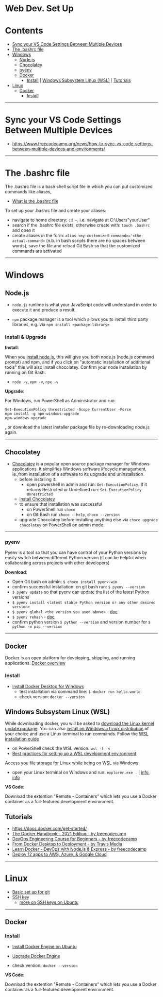 # Web Dev. Set Up

Contents
=======================

* [Sync your VS Code Settings Between Multiple Devices](#sync-your-vs-code-settings-between-multiple-devices)
* [The .bashrc file](#the-bashrc-file)
* [Windows](#windows)
    * [Node.js](#nodejs)
    * [Chocolatey](#chocolatey)
    * [pyenv](#pyenv)
    * [Docker](#docker-windows)
        * [Install](#install-docker-windows) | [Windows Subsystem Linux (WSL)](#windows-subsystem-linux-wsl) | [Tutorials](#tutorials)
* [Linux](#linux)
    * [Docker](#docker-linux)
        * [Install](#install-docker-linux)


-----

# Sync your VS Code Settings Between Multiple Devices

* https://www.freecodecamp.org/news/how-to-sync-vs-code-settings-between-multiple-devices-and-environments/

-----

# The .bashrc file

The .bashrc file is a bash shell script file in which you can put customized commands like aliases, 
* [What is the .bashrc file](https://unix.stackexchange.com/questions/129143/what-is-the-purpose-of-bashrc-and-how-does-it-work)

To set up your .bashrc file and create your aliases:
* navigate to home directory: `cd ~`, i.e. navigate at C:\Users\"yourUser"
* search if the .bashrc file exists, otherwise create with: `touch .bashrc` and open it
* create aliases in the form: `alias <my-customized-command>='<the-actual-command>` (n.b. in bash scripts there are no spaces between words), save the file and reload Git Bash so that the customized commands are activated

-----

# Windows

## Node.js

* `node.js` runtime is what your JavaScript code will understand in order to execute it and produce a result.

* `npm` package manager is a tool which allows you to install third party libraries, e.g. via `npm install <package-library>`

### Install & Upgrade

**Install**:

When you [install node.js](https://nodejs.org/en/download/), this will give you both node.js (node.js command prompt) and npm, and if you click on "automatic installation of additional tools" this will also install chocolatey. Confirm your node installation by running on Git Bash:
* `node -v`, `npm -v`, `npx -v`

**Upgrade**:

For Windows, run PowerShell as Administrator and run:

    Set-ExecutionPolicy Unrestricted -Scope CurrentUser -Force
    npm install -g npm-windows-upgrade
    npm-windows-upgrade

, or download the latest installer package file by re-downloading node.js again.

------

## Chocolatey

* [Chocolatey](https://chocolatey.org/) is a popular open source package manager for Windows applications. It simplifies Windows software lifecycle management, ie.,from installation of a software to its upgrade and uninstallation.
    * before installing it:
        * open powershell in admin and run: `Get-ExecutionPolicy`. If it returns Restricted or Undefined run: `Set-ExecutionPolicy Unrestricted`
    * [install Chocolatey](https://chocolatey.org/install)
    * to ensure that installation was successful
        * on PowerShell run `choco`
        * on Git Bash run `choco --help`, `choco --version`
    * upgrade Chocolatey before installing anything else via `choco upgrade chocolatey` on PowerShell on admin mode.

------

### pyenv

Pyenv is a tool so that you can have control of your Python versions by easily switch between different Python version (it can be helpful when collaborating across projects with other developers)

**Download**:

* Open Git bash on admin: `$ choco install pyenv-win`
* confirm successful installation: on git bash run: `$ pyenv --version`
* `$ pyenv update` so that pyenv can update the list of the latest Python versions
* `$ pyenv install <latest stable Python version or any other desired version>`
* `$ pyenv global <the version you used above>` - [doc](https://github.com/pyenv/pyenv/blob/master/COMMANDS.md#pyenv-global)
* `$ pyenv rehash` - [doc](https://github.com/pyenv/pyenv/blob/master/COMMANDS.md#pyenv-rehash)
* confirm python version `$ python --version` and version number for `$ python -m pip --version`

--------

<h2 id="docker-windows">Docker</h2>

Docker is an open platform for developing, shipping, and running applications. [Docker overview](https://docs.docker.com/get-started/overview/)

<h3 id="install-docker-windows">Install</h2>

* [Install Docker Desktop for Windows](https://www.docker.com/products/docker-desktop)
    * test installation via command line: `$ docker run hello-world`
    * check version: `docker --version`

## Windows Subsystem Linux (WSL)   

While downloading docker, you will be asked to [download the Linux kernel update package](https://docs.microsoft.com/en-us/windows/wsl/install-manual#step-4---download-the-linux-kernel-update-package). You can also [install on Windows a Linux distribution](https://docs.microsoft.com/en-us/windows/wsl/install-manual#step-6---install-your-linux-distribution-of-choice) of your choice and use a Linux terminal to run commands. Follow the [WSL installation guide](https://docs.microsoft.com/en-us/windows/wsl/install)
* on PowerShell check the WSL version: `wsl -l -v`
* [Best practices for setting up a WSL development environment](https://docs.microsoft.com/en-us/windows/wsl/setup/environment#set-up-your-linux-username-and-password)

Access you file storage for Linux while being on WSL via Windows:
* open your Linux terminal on Windows and run: `explorer.exe .` | [info](https://superuser.com/questions/1185033/what-is-the-home-directory-on-windows-subsystem-for-linux), [info](https://docs.microsoft.com/en-us/windows/wsl/setup/environment#file-storage)

**VS Code**:

 Download the extention "Remote - Containers" which lets you use a Docker container as a full-featured development environment.


## Tutorials

* https://docs.docker.com/get-started/
* [The Docker Handbook – 2021 Edition - by freecodecamp](https://www.freecodecamp.org/news/the-docker-handbook/)
* [DevOps Engineering Course for Beginners - by freecodecamp](https://www.youtube.com/watch?v=j5Zsa_eOXeY&ab_channel=freeCodeCamp.org)
* [From Docker Desktop to Deployment - by Travis Media](https://www.youtube.com/watch?v=i7ABlHngi1Q&ab_channel=TravisMedia)
* [Learn Docker - DevOps with Node.js & Express - by freecodecamp](https://www.youtube.com/watch?v=9zUHg7xjIqQ&ab_channel=freeCodeCamp.org)
* [Deploy 12 apps to AWS, Azure, & Google Cloud](https://www.youtube.com/watch?v=-ANCcFQBk6I&ab_channel=freeCodeCamp.org)

-------

# Linux

* [Basic set up for git](https://github.com/dimi-fn/Various-Data-Science-Scripts/tree/main/Git%20%26%20GitHub#linux)
* [SSH key](https://github.com/dimi-fn/Various-Data-Science-Scripts/tree/main/Git%20%26%20GitHub#ssh-key-linux--windows)
    * [more on SSH keys on Ubuntu](https://www.digitalocean.com/community/tutorials/how-to-set-up-ssh-keys-on-ubuntu-1604)

-------

<h2 id="docker-linux">Docker</h2>


<h3 id="install-docker-linux">Install</h2>

* [Install Docker Engine on Ubuntu](https://docs.docker.com/engine/install/ubuntu/)

* [Upgrade Docker Engine](https://docs.docker.com/engine/install/ubuntu/#upgrade-docker-engine)

* check version: `docker --version`

**VS Code**:

 Download the extention "Remote - Containers" which lets you use a Docker container as a full-featured development environment.
